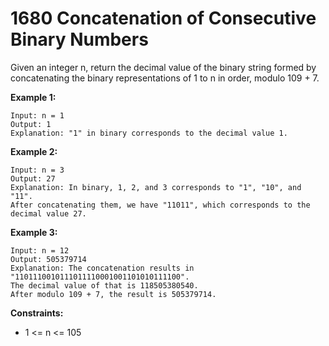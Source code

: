 # 1680 Concatenation of Consecutive Binary Numbers

Given an integer n, return the decimal value of the binary string formed by concatenating the binary representations of 1 to n in order, modulo 109 + 7.

 
**Example 1:**
```
Input: n = 1
Output: 1
Explanation: "1" in binary corresponds to the decimal value 1. 
```
**Example 2:**
```
Input: n = 3
Output: 27
Explanation: In binary, 1, 2, and 3 corresponds to "1", "10", and "11".
After concatenating them, we have "11011", which corresponds to the decimal value 27.
```
**Example 3:**
```
Input: n = 12
Output: 505379714
Explanation: The concatenation results in "1101110010111011110001001101010111100".
The decimal value of that is 118505380540.
After modulo 109 + 7, the result is 505379714.
``` 

**Constraints:**

- 1 <= n <= 105